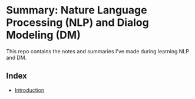 # Summary: Nature Language Processing (NLP) and Dialog Modeling (DM)

This repo contains the notes and summaries I've made during learning NLP and DM.

## Index

- [Introduction](https://nbviewer.jupyter.org/github/EckoTan0804/Summary-NLP_and_DM/blob/master/00-Introduction.ipynb)

